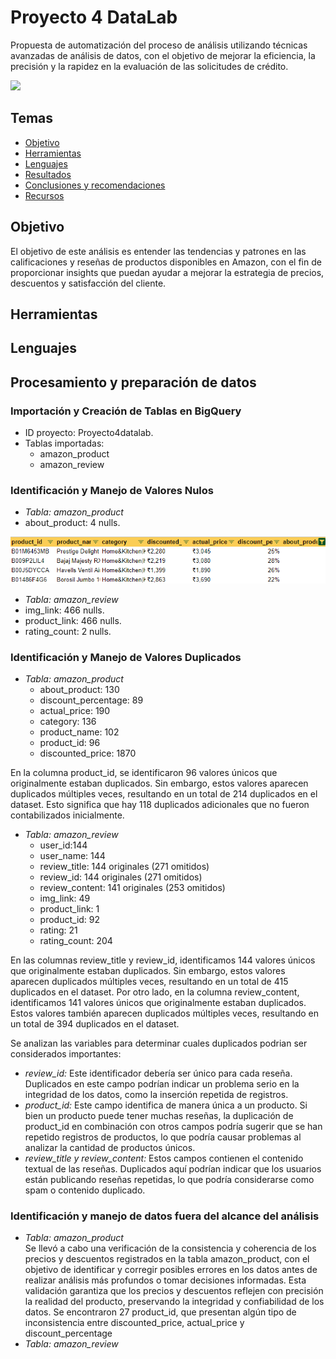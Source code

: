 # Proyecto 4 DataLab
Propuesta de automatización del proceso de análisis utilizando técnicas avanzadas de análisis de datos, con el objetivo de mejorar la eficiencia, la precisión y la rapidez en la evaluación de las solicitudes de crédito.

![](imagenes/portada.png)

## Temas

- [Objetivo](#objetivo)
- [Herramientas](#herramientas)
- [Lenguajes](#lenguajes)
- [Resultados](#resultados)
- [Conclusiones y recomendaciones](#conclusiones-y-recomendaciones)
- [Recursos](#recursos)

## Objetivo
El objetivo de este análisis es entender las tendencias y patrones en las calificaciones y reseñas de productos disponibles en Amazon, con el fin de proporcionar insights que puedan ayudar a mejorar la estrategia de precios, descuentos y satisfacción del cliente.

## Herramientas

## Lenguajes

## Procesamiento y preparación de datos

### Importación y Creación de Tablas en BigQuery

- ID proyecto: Proyecto4datalab.
- Tablas importadas:
    - amazon_product
    - amazon_review
### Identificación y Manejo de Valores Nulos

-  *Tabla: amazon_product*
  - about_product: 4 nulls.
  
 ![alt text](images/image.png)
 
  - *Tabla: amazon_review*
  - img_link: 466 nulls.
  - product_link: 466 nulls.
  - rating_count: 2 nulls.

### Identificación y Manejo de Valores Duplicados

-  *Tabla: amazon_product*
    - about_product: 130
    - discount_percentage: 89 
    - actual_price: 190
    - category: 136
    - product_name: 102
    - product_id: 96
    - discounted_price: 1870

En la columna product_id, se identificaron 96 valores únicos que originalmente estaban duplicados. Sin embargo, estos valores aparecen duplicados múltiples veces, resultando en un total de 214 duplicados en el dataset. Esto significa que hay 118 duplicados adicionales que no fueron contabilizados inicialmente.

-  *Tabla: amazon_review*   
    - user_id:144
    - user_name: 144
    - review_title: 144 originales (271 omitidos)
    - review_id: 144 originales (271 omitidos)
    - review_content: 141 originales (253 omitidos)
    - img_link: 49
    - product_link: 1
    - product_id: 92
    - rating: 21
    - rating_count: 204 

En las columnas review_title y review_id, identificamos 144 valores únicos que originalmente estaban duplicados. Sin embargo, estos valores aparecen duplicados múltiples veces, resultando en un total de 415 duplicados en el dataset. 
Por otro lado, en la columna review_content, identificamos 141 valores únicos que originalmente estaban duplicados. Estos valores también aparecen duplicados múltiples veces, resultando en un total de 394 duplicados en el dataset.

Se analizan las variables para determinar cuales duplicados podrian ser considerados importantes:

- *review_id:* Este identificador debería ser único para cada reseña. Duplicados en este campo podrían indicar un problema serio en la integridad de los datos, como la inserción repetida de registros.
- *product_id:* Este campo identifica de manera única a un producto. Si bien un producto puede tener muchas reseñas, la duplicación de product_id en combinación con otros campos podría sugerir que se han repetido registros de productos, lo que podría causar problemas al analizar la cantidad de productos únicos.
- *review_title y review_content:* Estos campos contienen el contenido textual de las reseñas. Duplicados aquí podrían indicar que los usuarios están publicando reseñas repetidas, lo que podría considerarse como spam o contenido duplicado.
### Identificación y manejo de datos fuera del alcance del análisis
-  *Tabla: amazon_product*  
Se llevó a cabo una verificación de la consistencia y coherencia de los precios y descuentos registrados en la tabla amazon_product, con el objetivo de identificar y corregir posibles errores en los datos antes de realizar análisis más profundos o tomar decisiones informadas. Esta validación garantiza que los precios y descuentos reflejen con precisión la realidad del producto, preservando la integridad y confiabilidad de los datos.
Se encontraron 27 product_id, que presentan algún tipo de inconsistencia entre discounted_price, actual_price y discount_percentage
-  *Tabla: amazon_review*  